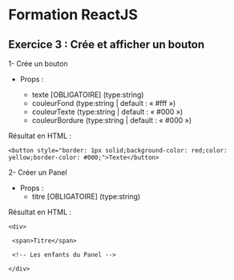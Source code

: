 # Formation ReactJS

## Exercice 3 : Crée et afficher un bouton

1- Crée un bouton

- Props :

  - texte [OBLIGATOIRE] (type:string)
  - couleurFond (type:string | default : « #fff »)
  - couleurTexte (type:string | default : « #000 »)
  - couleurBordure (type:string | default : « #000 »)

Résultat en HTML :

`<button style="border: 1px solid;background-color: red;color: yellow;border-color: #000;">Texte</button>`

2- Créer un Panel

- Props :
  - titre [OBLIGATOIRE] (type:string)

Résultat en HTML :

`<div>`

` <span>Titre</span>`

` <!-- Les enfants du Panel -->`

`</div>`
